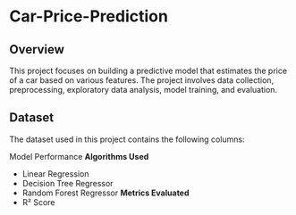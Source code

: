 # Car-Price-Prediction

## Overview
This project focuses on building a predictive model that estimates the price of a car based on various features. The project involves data collection, preprocessing, exploratory data analysis, model training, and evaluation.

## Dataset
The dataset used in this project contains the following columns:

Model Performance
**Algorithms Used**
- Linear Regression
- Decision Tree Regressor
- Random Forest Regressor
**Metrics Evaluated**
- R² Score
